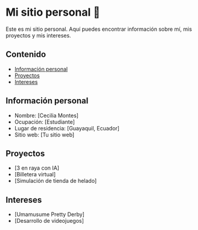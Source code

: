 # Mi sitio personal 💫
Este es mi sitio personal. Aquí puedes encontrar información sobre mí, mis
proyectos y mis intereses.
## Contenido
* [Información personal](#información-personal)
* [Proyectos](#proyectos)
* [Intereses](#intereses)
## Información personal
* Nombre: [Cecilia Montes]
* Ocupación: [Estudiante]
* Lugar de residencia: [Guayaquil, Ecuador]
* Sitio web: [Tu sitio web]
## Proyectos
* [3 en raya con IA]
* [Billetera virtual]
* [Simulación de tienda de helado]
## Intereses
* [Umamusume Pretty Derby]
* [Desarrollo de videojuegos]
<!--
**cimontesm/cimontesm** is a ✨ _special_ ✨ repository because its `README.md` (this file) appears on your GitHub profile.

Here are some ideas to get you started:

- 🔭 I’m currently working on ...
- 🌱 I’m currently learning ...
- 👯 I’m looking to collaborate on ...
- 🤔 I’m looking for help with ...
- 💬 Ask me about ...
- 📫 How to reach me: ...
- 😄 Pronouns: ...
- ⚡ Fun fact: ...
-->
